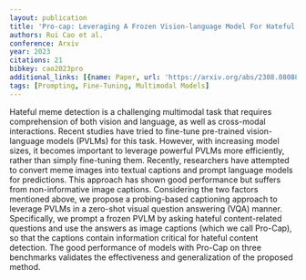 ```yaml
---
layout: publication
title: 'Pro-cap: Leveraging A Frozen Vision-language Model For Hateful Meme Detection'
authors: Rui Cao et al.
conference: Arxiv
year: 2023
citations: 21
bibkey: cao2023pro
additional_links: [{name: Paper, url: 'https://arxiv.org/abs/2308.08088'}]
tags: [Prompting, Fine-Tuning, Multimodal Models]
---
```

Hateful meme detection is a challenging multimodal task that requires
comprehension of both vision and language, as well as cross-modal interactions.
Recent studies have tried to fine-tune pre-trained vision-language models
(PVLMs) for this task. However, with increasing model sizes, it becomes
important to leverage powerful PVLMs more efficiently, rather than simply
fine-tuning them. Recently, researchers have attempted to convert meme images
into textual captions and prompt language models for predictions. This approach
has shown good performance but suffers from non-informative image captions.
Considering the two factors mentioned above, we propose a probing-based
captioning approach to leverage PVLMs in a zero-shot visual question answering
(VQA) manner. Specifically, we prompt a frozen PVLM by asking hateful
content-related questions and use the answers as image captions (which we call
Pro-Cap), so that the captions contain information critical for hateful content
detection. The good performance of models with Pro-Cap on three benchmarks
validates the effectiveness and generalization of the proposed method.